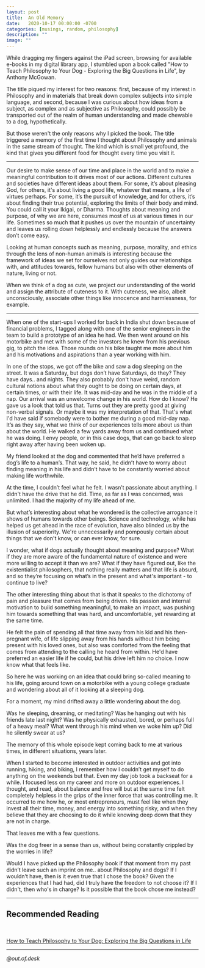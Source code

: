 ```yaml
---
layout: post
title:  An Old Memory
date:   2020-10-17 00:00:00 -0700
categories: [musings, random, philosophy]
description: ""
image: ""
---
```


While dragging my fingers against the iPad screen, browsing for available e-books in my digital library app, I stumbled upon a book called "How to Teach Philosophy to Your Dog - Exploring the Big Questions in Life", by Anthony McGowan.

The title piqued my interest for two reasons: first, because of my interest in Philosophy and in materials that break down complex subjects into simple language, and second, because I was curious about how ideas from a subject, as complex and as subjective as Philosophy, could possibly be transported out of the realm of human understanding and made chewable to a dog, hypothetically.

But those weren't the only reasons why I picked the book. The title triggered a memory of the first time I thought about Philosophy and animals in the same stream of thought. The kind which is small yet profound, the kind that gives you different food for thought every time you visit it.

---

Our desire to make sense of our time and place in the world and to make a meaningful contribution to it drives most of our actions. Different cultures and societies have different ideas about them. For some, it’s about pleasing God, for others, it's about living a good life, whatever that means, a life of virtues perhaps. For some, it’s the pursuit of knowledge, and for others, it’s about finding their true potential, exploring the limits of their body and mind. You could call it your Ikigai, or Dharma. Thoughts about meaning and purpose, of why we are here, consumes most of us at various times in our life. Sometimes so much that it pushes us over the mountain of uncertainty and leaves us rolling down helplessly and endlessly because the answers don’t come easy.

Looking at human concepts such as meaning, purpose, morality, and ethics through the lens of non-human animals is interesting because the framework of ideas we set for ourselves not only guides our relationships with, and attitudes towards, fellow humans but also with other elements of nature, living or not.

When we think of a dog as cute, we project our understanding of the world and assign the attribute of cuteness to it. With cuteness, we also, albeit unconsciously, associate other things like innocence and harmlessness, for example.

---

When one of the start-ups I worked for back in India shut down because of financial problems, I tagged along with one of the senior engineers in the team to build a prototype of an idea he had. We then went around on his motorbike and met with some of the investors he knew from his previous gig, to pitch the idea. Those rounds on his bike taught me more about him and his motivations and aspirations than a year working with him.

In one of the stops, we got off the bike and saw a dog sleeping on the street. It was a Saturday, but dogs don’t have Saturdays, do they? They have days.. and nights. They also probably don't have weird, random cultural notions about what they ought to be doing on certain days, at certain times, or with their life. It was mid-day and he was in the middle of a nap. Our arrival was an unwelcome change in his world. How do I know? He gave us a look that told us that. Turns out they are pretty good at giving non-verbal signals. Or maybe it was my interpretation of that. That's what I'd have said if somebody were to bother me during a good mid-day nap. It’s as they say, what we think of our experiences tells more about us than about the world. He walked a few yards away from us and continued what he was doing. I envy people, or in this case dogs, that can go back to sleep right away after having been woken up.

My friend looked at the dog and commented that he’d have preferred a dog’s life to a human’s. That way, he said, he didn’t have to worry about finding meaning in his life and didn’t have to be constantly worried about making life worthwhile.

At the time, I couldn’t feel what he felt. I wasn’t passionate about anything. I didn't have the drive that he did. Time, as far as I was concerned, was unlimited. I had the majority of my life ahead of me.

But what’s interesting about what he wondered is the collective arrogance it shows of humans towards other beings. Science and technology, while has helped us get ahead in the race of evolution, have also blinded us by the illusion of superiority. We're unnecessarily and pompously certain about things that we don't know, or can ever know, for sure.

I wonder, what if dogs actually thought about meaning and purpose? What if they are more aware of the fundamental nature of existence and were more willing to accept it than we are? What if they have figured out, like the existentialist philosophers, that nothing really matters and that life is absurd, and so they’re focusing on what’s in the present and what's important - to continue to live?

The other interesting thing about that is that it speaks to the dichotomy of pain and pleasure that comes from being driven. His passion and internal motivation to build something meaningful, to make an impact, was pushing him towards something that was hard, and uncomfortable, yet rewarding at the same time.

He felt the pain of spending all that time away from his kid and his then-pregnant wife, of life slipping away from his hands without him being present with his loved ones, but also was comforted from the feeling that comes from attending to the calling he heard from within. He'd have preferred an easier life if he could, but his drive left him no choice. I now know what that feels like.

So here he was working on an idea that could bring so-called meaning to his life, going around town on a motorbike with a young college graduate and wondering about all of it looking at a sleeping dog.

For a moment, my mind drifted away a little wondering about the dog.

Was he sleeping, dreaming, or meditating? Was he hanging out with his friends late last night? Was he physically exhausted, bored, or perhaps full of a heavy meal? What went through his mind when we woke him up? Did he silently swear at us?

The memory of this whole episode kept coming back to me at various times, in different situations, years later.

When I started to become interested in outdoor activities and got into running, hiking, and biking, I remember how I couldn’t get myself to do anything on the weekends but that. Even my day job took a backseat for a while. I focused less on my career and more on outdoor experiences. I thought, and read, about balance and free will but at the same time felt completely helpless in the grips of the inner force that was controlling me. It occurred to me how he, or most entrepreneurs, must feel like when they invest all their time, money, and energy into something risky, and when they believe that they are choosing to do it while knowing deep down that they are not in charge.

That leaves me with a few questions.

Was the dog freer in a sense than us, without being constantly crippled by the worries in life?

Would I have picked up the Philosophy book if that moment from my past didn’t leave such an imprint on me.. about Philosophy and dogs? If I wouldn’t have, then is it even true that I chose the book? Given the experiences that I had had, did I truly have the freedom to not choose it? If I didn't, then who's in charge? Is it possible that the book chose me instead?

---

## Recommended Reading
<br/>

[How to Teach Philosophy to Your Dog: Exploring the Big Questions in Life](https://www.amazon.com/dp/B07VS3WFK2/ref=dp-kindle-redirect?_encoding=UTF8&btkr=1)

---

*@out.of.desk*